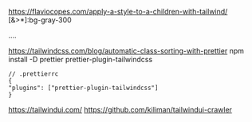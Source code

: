 https://flaviocopes.com/apply-a-style-to-a-children-with-tailwind/
[&>*]:bg-gray-300

<div class="[&>*]:bg-gray-300">....</div>

https://tailwindcss.com/blog/automatic-class-sorting-with-prettier
npm install -D prettier prettier-plugin-tailwindcss

```
// .prettierrc
{
"plugins": ["prettier-plugin-tailwindcss"]
}
```

https://tailwindui.com/
https://github.com/kiliman/tailwindui-crawler